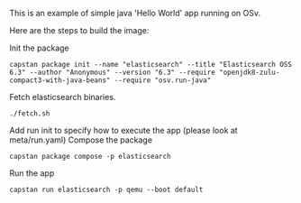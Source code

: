 This is an example of simple java 'Hello World' app running on OSv.

Here are the steps to build the image:

Init the package
```
capstan package init --name "elasticsearch" --title "Elasticsearch OSS 6.3" --author "Anonymous" --version "6.3" --require "openjdk8-zulu-compact3-with-java-beans" --require "osv.run-java"
```
Fetch elasticsearch binaries.
```
./fetch.sh
```
Add run init to specify how to execute the app (please look at meta/run.yaml)
Compose the package
```
capstan package compose -p elasticsearch
```
Run the app
```
capstan run elasticsearch -p qemu --boot default
```
